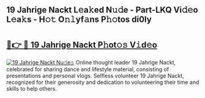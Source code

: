 ## 19 Jahrige Nackt L𝚎a𝚔ed N𝚞𝚍e - Part-LKQ Vi𝚍𝚎o L𝚎a𝚔s - H𝚘𝚝 O𝚗𝚕yf𝚊ns P𝚑𝚘tos di0Iy

# <h2><a href="http://kfclqb.oniu.top/?m=19+Jahrige+Nackt">🔗👉 🔴 19 Jahrige Nackt P𝚑ot𝚘𝚜 V𝚒d𝚎o</a></h2>

[![19 Jahrige Nackt Nu𝚍e𝚜](https://i.imgur.com/0qMVB7G.gif)](http://kfclqb.oniu.top/?m=19+Jahrige+Nackt)
Online thought leader 19 Jahrige Nackt, celebrated for sharing dance and lifestyle material, consisting of presentations and personal vlogs. Selfless volunteer 19 Jahrige Nackt, recognized for their generosity and dedication to volunteering their time and skills to help others.  
